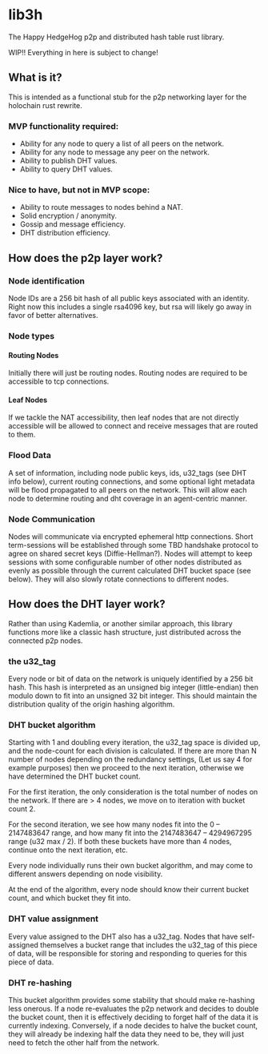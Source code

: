 # lib3h

The Happy HedgeHog p2p and distributed hash table rust library.

WIP!! Everything in here is subject to change!

## What is it?

This is intended as a functional stub for the p2p networking layer for the holochain rust rewrite.

### MVP functionality required:

- Ability for any node to query a list of all peers on the network.
- Ability for any node to message any peer on the network.
- Ability to publish DHT values.
- Ability to query DHT values.

### Nice to have, but not in MVP scope:

- Ability to route messages to nodes behind a NAT.
- Solid encryption / anonymity.
- Gossip and message efficiency.
- DHT distribution efficiency.

## How does the p2p layer work?

### Node identification

Node IDs are a 256 bit hash of all public keys associated with an identity. Right now this includes a single rsa4096 key, but rsa will likely go away in favor of better alternatives.

### Node types

#### Routing Nodes

Initially there will just be routing nodes. Routing nodes are required to be accessible to tcp connections.

#### Leaf Nodes

If we tackle the NAT accessibility, then leaf nodes that are not directly accessible will be allowed to connect and receive messages that are routed to them.

### Flood Data

A set of information, including node public keys, ids, u32_tags (see DHT info below), current routing connections, and some optional light metadata will be flood propagated to all peers on the network. This will allow each node to determine routing and dht coverage in an agent-centric manner.

### Node Communication

Nodes will communicate via encrypted ephemeral http connections. Short term-sessions will be established through some TBD handshake protocol to agree on shared secret keys (Diffie-Hellman?). Nodes will attempt to keep sessions with some configurable number of other nodes distributed as evenly as possible through the current calculated DHT bucket space (see below). They will also slowly rotate connections to different nodes.

## How does the DHT layer work?

Rather than using Kademlia, or another similar approach, this library functions more like a classic hash structure, just distributed across the connected p2p nodes.

### the u32_tag

Every node or bit of data on the network is uniquely identified by a 256 bit hash. This hash is interpreted as an unsigned big integer (little-endian) then modulo down to fit into an unsigned 32 bit integer. This should maintain the distribution quality of the origin hashing algorithm.

### DHT bucket algorithm

Starting with 1 and doubling every iteration, the u32_tag space is divided up, and the node-count for each division is calculated. If there are more than N number of nodes depending on the redundancy settings, (Let us say 4 for example purposes) then we proceed to the next iteration, otherwise we have determined the DHT bucket count.

For the first iteration, the only consideration is the total number of nodes on the network. If there are > 4 nodes, we move on to iteration with bucket count 2.

For the second iteration, we see how many nodes fit into the 0 – 2147483647 range, and how many fit into the 2147483647 – 4294967295 range (u32 max / 2). If both these buckets have more than 4 nodes, continue onto the next iteration, etc.

Every node individually runs their own bucket algorithm, and may come to different answers depending on node visibility.

At the end of the algorithm, every node should know their current bucket count, and which bucket they fit into.

### DHT value assignment

Every value assigned to the DHT also has a u32_tag. Nodes that have self-assigned themselves a bucket range that includes the u32_tag of this piece of data, will be responsible for storing and responding to queries for this piece of data.

### DHT re-hashing

This bucket algorithm provides some stability that should make re-hashing less onerous. If a node re-evaluates the p2p network and decides to double the bucket count, then it is effectively deciding to forget half of the data it is currently indexing. Conversely, if a node decides to halve the bucket count, they will already be indexing half the data they need to be, they will just need to fetch the other half from the network.
